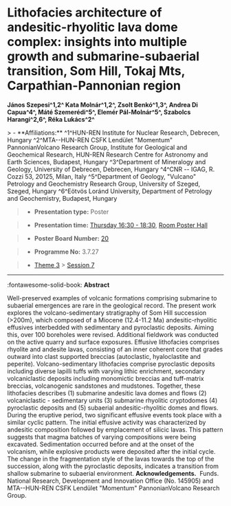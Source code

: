 # Lithofacies architecture of andesitic-rhyolitic lava dome complex: insights into multiple growth and submarine-subaerial transition, Som Hill, Tokaj Mts, Carpathian-Pannonian region

**János Szepesi^1,2^ Kata Molnár^1,2^, Zsolt Benkó^1,3^, Andrea Di Capua^4^, Máté Szemerédi^5^, Elemér Pál-Molnár^5^, Szabolcs Harangi^2,6^, Réka Lukács^2^**

<!-- more -->> - **Affiliations:** ^1^HUN-REN Institute for Nuclear Research, Debrecen, Hungary ^2^MTA--HUN-REN CSFK Lendület "Momentum" PannonianVolcano Research Group, Institute for Geological and Geochemical Research, HUN-REN Research Centre for Astronomy and Earth Sciences, Budapest, Hungary ^3^Department of Mineralogy and Geology, University of Debrecen, Debrecen, Hungary ^4^CNR -- IGAG, R. Cozzi 53, 20125, Milan, Italy ^5^Department of Geology, "Vulcano" Petrology and Geochemistry Research Group, University of Szeged, Szeged, Hungary ^6^Eötvös Loránd University, Department of Petrology and Geochemistry, Budapest, Hungary 

> - **Presentation type:** Poster

> - **Presentation time:** [Thursday 16:30 - 18:30](../sessions_comparison.md#__tabbed_3_6), [Room Poster Hall](../maps_venue.md#__tabbed_1_1)

> - **Poster Board Number:** [20](../map_poster_boards.md#thursday)

> - **Programme No:** 3.7.27

> - [Theme 3](../theme3.md) > [Session 7](../sessions/session-3-7.md)

--- 

:fontawesome-solid-book: **Abstract**

Well-preserved examples of volcanic formations comprising submarine to subaerial emergences are rare in the geological record. The present work explores the volcano-sedimentary stratigraphy of Som Hill succession (>200m), which composed of a Miocene (12.4-11.2 Ma) andesitic-rhyolitic effusives interbedded with sedimentary and pyroclastic deposits. Aiming this, over 100 boreholes were revised. Additional fieldwork was conducted on the active quarry and surface exposures.
Effusive lithofacies comprises rhyolite and andesite lavas, consisting of an inner coherent core that grades outward into clast supported breccias (autoclastic, hyaloclastite and peperite). Volcano-sedimentary lithofacies comprise pyroclastic deposits including diverse lapilli tuffs with varying lithic enrichment, secondary volcaniclastic deposits including monomictic breccias and tuff-matrix breccias, volcanogenic sandstones and mudstones. Together, these lithofacies describes (1) submarine andesitic lava domes and flows (2) volcaniclastic - sedimentary units (3) submarine rhyolitic cryptodomes (4) pyroclastic deposits and (5) subaerial andesitic-rhyolitic domes and flows.
During the eruptive period, two significant effusive events took place with a similar cyclic pattern. The initial effusive activity was characterized by andesitic composition followed by emplacement of silicic lavas. This pattern suggests that magma batches of varying compositions were being excavated. Sedimentation occurred before and at the onset of the volcanism, while explosive products were deposited after the initial cycle. The change in the fragmentation style of the lavas towards the top of the succession, along with the pyroclastic deposits, indicates a transition from shallow submarine to subaerial environment.
**Acknowledgements.**  Funds. National Research, Development and Innovation Office (No. 145905) and MTA--HUN-REN CSFK Lendület "Momentum" PannonianVolcano Research Group.


